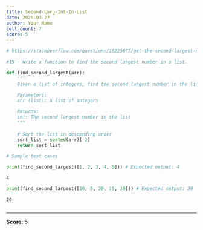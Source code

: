 ```yaml
---
title: Second-Larg-Int-In-List
date: 2025-03-27
author: Your Name
cell_count: 7
score: 5
---
```


```python
# https://stackoverflow.com/questions/16225677/get-the-second-largest-number-in-a-list-in-linear-time
```


```python
#15 - Write a function to find the second largest number in a list.
```


```python
def find_second_largest(arr):
    """
    Given a list of integers, find the second largest number in the list.

    Parameters:
    arr (list): A list of integers

    Returns:
    int: The second largest number in the list
    """
    
    # Sort the list in descending order
    sort_list = sorted(arr)[-2]
    return sort_list
```


```python
# Sample test cases
```


```python
print(find_second_largest([1, 2, 3, 4, 5])) # Expected output: 4
```

    4



```python
print(find_second_largest([10, 5, 20, 15, 30])) # Expected output: 20
```

    20



```python

```


---
**Score: 5**
